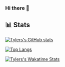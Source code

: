 ### Hi there 👋

<!--
**TylerB890/tylerb890** is a ✨ _special_ ✨ repository because its `README.md` (this file) appears on your GitHub profile.

Here are some ideas to get you started:

- 🔭 I’m currently working on ...
- 🌱 I’m currently learning ...
- 👯 I’m looking to collaborate on ...
- 🤔 I’m looking for help with ...
- 💬 Ask me about ...
- 📫 How to reach me: ...
- 😄 Pronouns: ...
- ⚡ Fun fact: ...
-->

## 📊 Stats

[![Tylers's GitHub stats](https://github-readme-stats.vercel.app/api?username=tylerb890&show_icons=true&theme=synthwave)](https://tylerb890.github.io/)

[![Top Langs](https://github-readme-stats.vercel.app/api/top-langs/?username=tylerb890&theme=synthwave)](https://tylerb890.github.io/)

[![Tylers's Wakatime Stats](https://github-readme-stats.vercel.app/api/wakatime?username=tylerb890&layout=compact&theme=synthwave)](https://tylerb890.github.io/)
